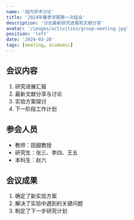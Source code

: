 ```yaml
---
name: '组内学术讨论'
title: '2024年春季学期第一次组会'
description: '讨论最新研究进展和文献分享'
avatar: '/images/activities/group-meeting.jpg'
position: 'left'
date: '2024-03-20'
tags: [meeting, academic]
---
```


## 会议内容

1. 研究进展汇报
2. 最新文献分享与讨论
3. 实验方案探讨
4. 下一阶段工作计划

## 参会人员

- 教师：田甜教授
- 研究生：张三、李四、王五
- 本科生：赵六

## 会议成果

1. 确定了新实验方案
2. 解决了实验中遇到的关键问题
3. 制定了下一步研究计划 